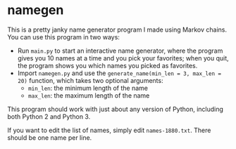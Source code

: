 # namegen

This is a pretty janky name generator program I made using Markov chains. You can use this program in two ways:

- Run `main.py` to start an interactive name generator, where the program gives you 10 names at a time and you pick your favorites; when you quit, 
the program shows you which names you picked as favorites.
- Import `namegen.py` and use the `generate_name(min_len = 3, max_len = 20)` function, which takes two optional arguments:
  - `min_len`: the minimum length of the name
  - `max_len`: the maximum length of the name

This program should work with just about any version of Python, including both Python 2 and Python 3.

If you want to edit the list of names, simply edit `names-1880.txt`. There should be one name per line.
